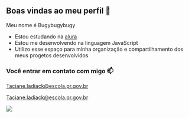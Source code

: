 ## Boas vindas ao meu perfil 💙

Meu nome é Bugybugybugy

- Estou estudando na [alura](https://www.alura.com.br)
- Estou me desenvolvendo na linguagem JavaScript
- Utilizo esse espaço para minha organização e compartilhamento dos meus progetos desenvolvidos

### Você entrar em contato com migo 📫

Taciane.ladiack@escola.pr.gov.br

Taciane.ladiack@escola.pr.gov.br

![](https://media1.tenor.com/m/SbPUYxhPsnsAAAAC/mahito-wave-jujutsu-kaisen.gif)
